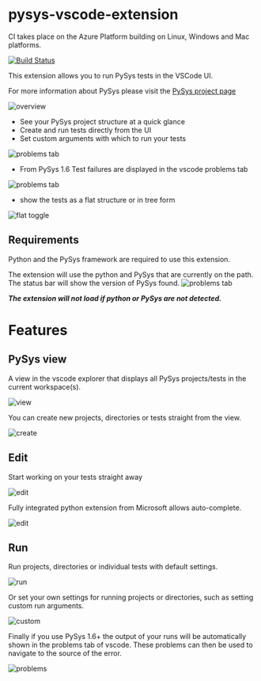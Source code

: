 
# pysys-vscode-extension

CI takes place on the Azure Platform building on Linux, Windows and Mac platforms.

[![Build Status](https://dev.azure.com/CaribouJohnDevOps/pysys-vscode-extension/_apis/build/status/CaribouJohn.pysys-vscode-extension?branchName=master)](https://dev.azure.com/CaribouJohnDevOps/pysys-vscode-extension/_build/latest?definitionId=1&branchName=master)

This extension allows you to run PySys tests in the VSCode UI.

For more information about PySys please visit the [PySys project page](https://pysys-test.github.io/pysys-test/)

![overview](images/example_screen1.png)

* See your PySys project structure at a quick glance
* Create and run tests directly from the UI
* Set custom arguments with which to run your tests

![problems tab](images/custom_settings.png)

* From PySys 1.6 Test failures are displayed in the vscode problems tab

![problems tab](images/probtab.png)

* show the tests as a flat structure or in tree form

![flat toggle](images/flat.gif)

## Requirements

Python and the PySys framework are required to use this extension.

The extension will use the python and PySys that are currently on the path. The status bar will show the version of PySys found.
![problems tab](images/version.png)

___The extension will not load if python or PySys are not detected.___

# Features

## PySys view

A view in the vscode explorer that displays all PySys projects/tests in the current workspace(s).

![view](images/viewdemo.gif)

You can create new projects, directories or tests straight from the view.

![create](images/creationdemo.gif)

## Edit

Start working on your tests straight away

![edit](images/edittest.gif)

Fully integrated python extension from Microsoft allows auto-complete.

![edit](images/integrationdemo.gif)

## Run

Run projects, directories or individual tests with default settings.

![run](images/run.gif)

Or set your own settings for running projects or directories, such as setting custom run arguments.

![custom](images/custom.gif)

Finally if you use PySys 1.6+ the output of your runs will be automatically shown in the problems tab of vscode. These problems can then be used to navigate to the source of the error.

![problems](images/problems.gif)
